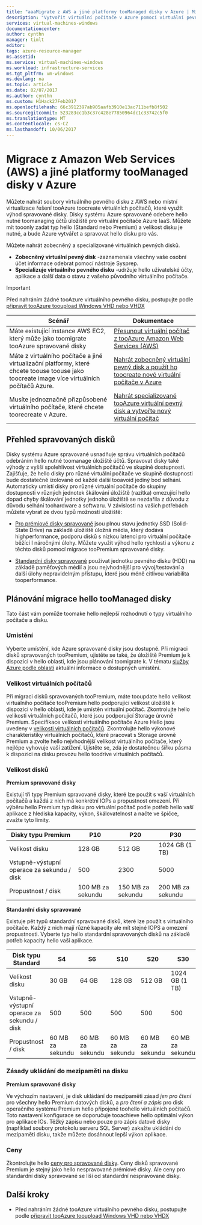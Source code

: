 ```yaml
---
title: "aaaMigrate z AWS a jiné platformy tooManaged disky v Azure | Microsoft Docs"
description: "Vytvořit virtuální počítače v Azure pomocí virtuální pevné disky odeslán z ostatních cloudů jako AWS nebo jiných virtualizačních platforem a využijte výhod Azure spravované disků."
services: virtual-machines-windows
documentationcenter: 
author: cynthn
manager: timlt
editor: 
tags: azure-resource-manager
ms.assetid: 
ms.service: virtual-machines-windows
ms.workload: infrastructure-services
ms.tgt_pltfrm: vm-windows
ms.devlang: na
ms.topic: article
ms.date: 02/07/2017
ms.author: cynthn
ms.custom: H1Hack27Feb2017
ms.openlocfilehash: 66c3912397ab905aafb3910e13ac711befb8f502
ms.sourcegitcommit: 523283cc1b3c37c428e77850964dc1c33742c5f0
ms.translationtype: MT
ms.contentlocale: cs-CZ
ms.lasthandoff: 10/06/2017
---
```

# <a name="migrate-from-amazon-web-services-aws-and-other-platforms-toomanaged-disks-in-azure"></a>Migrace z Amazon Web Services (AWS) a jiné platformy tooManaged disky v Azure

Můžete nahrát soubory virtuálního pevného disku z AWS nebo místní virtualizace řešení tooAzure toocreate virtuálních počítačů, které využít výhod spravované disky. Disky systému Azure spravované odebere hello nutné toomanaging účtů úložiště pro virtuální počítače Azure IaaS. Můžete mít tooonly zadat typ hello (Standard nebo Premium) a velikost disku je nutné, a bude Azure vytvářet a spravovat hello disku pro vás. 

Můžete nahrát zobecněný a specializované virtuálních pevných disků. 
- **Zobecněný virtuální pevný disk** -zaznamenala všechny vaše osobní účet informace odebrat pomocí nástroje Sysprep. 
- **Specializuje virtuálního pevného disku** -udržuje hello uživatelské účty, aplikace a další data o stavu z vašeho původního virtuálního počítače. 

> [!IMPORTANT]
> Před nahráním žádné tooAzure virtuálního pevného disku, postupujte podle [připravit tooAzure tooupload Windows VHD nebo VHDX](prepare-for-upload-vhd-image.md?toc=%2fazure%2fvirtual-machines%2fwindows%2ftoc.json)
>
>


| Scénář                                                                                                                         | Dokumentace                                                                                                                       |
|----------------------------------------------------------------------------------------------------------------------------------|-------------------------------------------------------------------------------------------------------------------------------------|
| Máte existující instance AWS EC2, který může jako toomigrate tooAzure spravované disky                                     | [Přesunout virtuální počítač z tooAzure Amazon Web Services (AWS)](aws-to-azure.md)                           |
| Máte z virtuálního počítače a jiné virtualizační platformy, které chcete toouse toouse jako toocreate image více virtuálních počítačů Azure. | [Nahrát zobecněný virtuální pevný disk a použít ho toocreate nové virtuální počítače v Azure](upload-generalized-managed.md) |
| Musíte jednoznačně přizpůsobené virtuálního počítače, které chcete toorecreate v Azure.                                                      | [Nahrát specializované tooAzure virtuální pevný disk a vytvořte nový virtuální počítač](create-vm-specialized.md)         |


## <a name="overview-of-managed-disks"></a>Přehled spravovaných disků

Disky systému Azure spravované usnadňuje správu virtuálních počítačů odebráním hello nutné toomanage úložiště účtů. Spravovat disky také výhody z vyšší spolehlivost virtuálních počítačů ve skupině dostupnosti. Zajišťuje, že hello disky pro různé virtuální počítače ve skupině dostupnosti bude dostatečně izolované od každé další tooavoid jediný bod selhání. Automaticky umístí disky pro různé virtuální počítače do skupiny dostupnosti v různých jednotek škálování úložiště (razítka) omezující hello dopad chyby škálování jednotky jednoho úložiště se nezdařila z důvodu z důvodu selhání toohardware a softwaru. V závislosti na vašich potřebách můžete vybrat ze dvou typů možností úložiště: 
 
- [Pro prémiové disky spravované](../../storage/common/storage-premium-storage.md) jsou plnou stavu jednotky SSD (Solid-State Drive) na základě úložiště úložná média, který dodává highperformance, podporu disků s nízkou latencí pro virtuální počítače běžící I náročnými úlohy. Můžete využít výhod hello rychlosti a výkonu z těchto disků pomocí migrace tooPremium spravované disky.  

- [Standardní disky spravované](../../storage/common/storage-standard-storage.md) používat jednotku pevného disku (HDD) na základě paměťových médií a jsou nejvhodnější pro vývoj/testování a další úlohy nepravidelným přístupu, které jsou méně citlivou variabilita tooperformance.  

## <a name="plan-for-hello-migration-toomanaged-disks"></a>Plánování migrace hello tooManaged disky

Tato část vám pomůže toomake hello nejlepší rozhodnutí o typy virtuálního počítače a disku.


### <a name="location"></a>Umístění

Vyberte umístění, kde Azure spravované disky jsou dostupné. Při migraci disků spravovaných tooPremium, ujistěte se také, že úložiště Premium je k dispozici v hello oblasti, kde jsou plánování toomigrate k. V tématu [služby Azure podle oblasti](https://azure.microsoft.com/regions/#services) aktuální informace o dostupných umístění.

### <a name="vm-sizes"></a>Velikost virtuálních počítačů

Při migraci disků spravovaných tooPremium, máte tooupdate hello velikost virtuálního počítače tooPremium hello podporující velikost úložiště k dispozici v hello oblasti, kde je umístěn virtuální počítač. Zkontrolujte hello velikosti virtuálních počítačů, které jsou podporující Storage úrovně Premium. Specifikace velikosti virtuálního počítače Azure Hello jsou uvedeny v [velikosti virtuálních počítačů](sizes.md).
Zkontrolujte hello výkonové charakteristiky virtuálních počítačů, které pracovat s Storage úrovně Premium a zvolte hello nejvhodnější velikost virtuálního počítače, který nejlépe vyhovuje vaší zatížení. Ujistěte se, zda je dostatečnou šířku pásma k dispozici na disku provozu hello toodrive virtuálních počítačů.

### <a name="disk-sizes"></a>Velikost disků

**Premium spravované disky**

Existují tři typy Premium spravované disky, které lze použít s vaší virtuálních počítačů a každá z nich má konkrétní IOPs a propustnost omezení. Při výběru hello Premium typ disku pro virtuální počítač podle potřeb hello vaší aplikace z hlediska kapacity, výkon, škálovatelnost a načte ve špičce, zvažte tyto limity.

| Disky typu Premium  | P10               | P20               | P30               |
|---------------------|-------------------|-------------------|-------------------|
| Velikost disku           | 128 GB            | 512 GB            | 1024 GB (1 TB)    |
| Vstupně-výstupní operace za sekundu / disk       | 500               | 2300              | 5000              |
| Propustnost / disk | 100 MB za sekundu | 150 MB za sekundu | 200 MB za sekundu |

**Standardní disky spravované**

Existuje pět typů standardní spravované disků, které lze použít s virtuálního počítače. Každý z nich mají různé kapacity ale mít stejné IOPS a omezení propustnosti. Vyberte typ hello standardní spravovaných disků na základě potřeb kapacity hello vaší aplikace.

| Disk typu Standard  | S4               | S6               | S10              | S20              | S30              |
|---------------------|------------------|------------------|------------------|------------------|------------------|
| Velikost disku           | 30 GB            | 64 GB            | 128 GB           | 512 GB           | 1024 GB (1 TB)   |
| Vstupně-výstupní operace za sekundu / disk       | 500              | 500              | 500              | 500              | 500              |
| Propustnost / disk | 60 MB za sekundu | 60 MB za sekundu | 60 MB za sekundu | 60 MB za sekundu | 60 MB za sekundu |

### <a name="disk-caching-policy"></a>Zásady ukládání do mezipaměti na disku 

**Premium spravované disky**

Ve výchozím nastavení, je disk ukládání do mezipaměti zásad *jen pro čtení* pro všechny hello Premium datových disků, a *pro čtení a zápis* pro disk operačního systému Premium hello připojené toohello virtuálních počítačů. Toto nastavení konfigurace se doporučuje tooachieve hello optimální výkon pro aplikace IOs. Těžký zápisu nebo pouze pro zápis datové disky (například soubory protokolu serveru SQL Server) zakažte ukládání do mezipaměti disku, takže můžete dosáhnout lepší výkon aplikace.

### <a name="pricing"></a>Ceny

Zkontrolujte hello [ceny pro spravované disky](https://azure.microsoft.com/en-us/pricing/details/managed-disks/). Ceny disků spravované Premium je stejný jako hello nespravované prémiové disky. Ale ceny pro standardní disky spravované se liší od standardní nespravované disky.


## <a name="next-steps"></a>Další kroky

- Před nahráním žádné tooAzure virtuálního pevného disku, postupujte podle [připravit tooAzure tooupload Windows VHD nebo VHDX](prepare-for-upload-vhd-image.md?toc=%2fazure%2fvirtual-machines%2fwindows%2ftoc.json)
